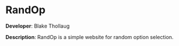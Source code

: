 # RandOp

**Developer**: Blake Thollaug

**Description**: RandOp is a simple website for random option selection.
